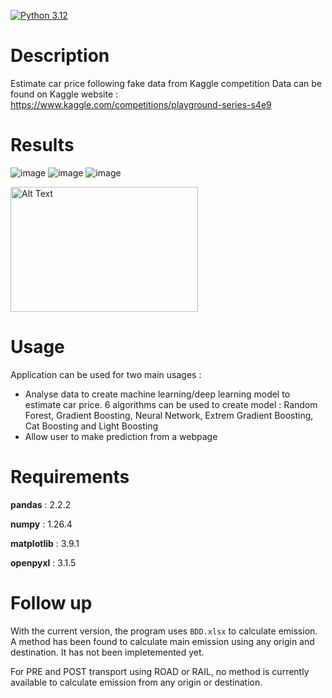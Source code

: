 [![Python 3.12](https://img.shields.io/badge/python-3.12-blue.svg)](https://www.python.org/downloads/release/python-360/)

# Description
Estimate car price following fake data from Kaggle competition
Data can be found on Kaggle website : https://www.kaggle.com/competitions/playground-series-s4e9


# Results
![image](https://github.com/user-attachments/assets/3c3061f8-3327-4fef-b75a-8e8e27ab7bbd)
![image](https://github.com/user-attachments/assets/8f1770f3-bbf4-4440-a0ea-3c9cdbc51a02)
![image](https://github.com/user-attachments/assets/cbc3e9fc-1354-459b-9b34-73dad002ceac)

<img src="![preparation](https://github.com/user-attachments/assets/2cded75f-18a6-4f85-9ae0-11e676f79a74)" alt="Alt Text" width="300" height="200">


# Usage
Application can be used for two main usages :
- Analyse data to create machine learning/deep learning model to estimate car price. 6 algorithms can be used to create model : Random Forest, Gradient Boosting, Neural Network, Extrem Gradient Boosting, Cat Boosting and Light Boosting
- Allow user to make prediction from a webpage


# Requirements
**pandas** : 2.2.2

**numpy** : 1.26.4

**matplotlib** : 3.9.1

**openpyxl** : 3.1.5


# Follow up
With the current version, the program uses `BDD.xlsx` to calculate emission. A method has been found to calculate main emission using any origin and destination.
It has not been impletemented yet.

For PRE and POST transport using ROAD or RAIL, no method is currently available to calculate emission from any origin or destination. 
